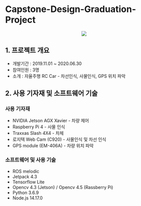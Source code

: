 # Capstone-Design-Graduation-Project

<center><img src="https://user-images.githubusercontent.com/103913683/184589933-ff56add8-f8b2-46fd-84bf-aae1b942d828.png"></center>

## 1. 프로젝트 개요
- 개발기간 : 2019.11.01 ~ 2020.06.30
- 참여인원 : 3명
- 소개 : 자율주행 RC Car - 차선인식, 사물인식, GPS 위치 파악

## 2. 사용 기자재 및 소프트웨어 기술
### 사용 기자재
- NVIDIA Jetson AGX Xavier - 차량 제어
- Raspberry Pi 4 - 사물 인식
- Traxxas Slash 4X4 - 차체
- 로지텍 Web Cam (C920) - 사물인식 및 차선 인식
- GPS module (EM-406A) - 차량 위치 파악

### 소프트웨어 및 사용 기술
- ROS melodic
- Jetpack 4.3
- Tensorflow Lite
- Opencv 4.3 (Jetson) / Opencv 4.5 (Rassberry Pi)
- Python 3.6.9
- Node.js 14.17.0

